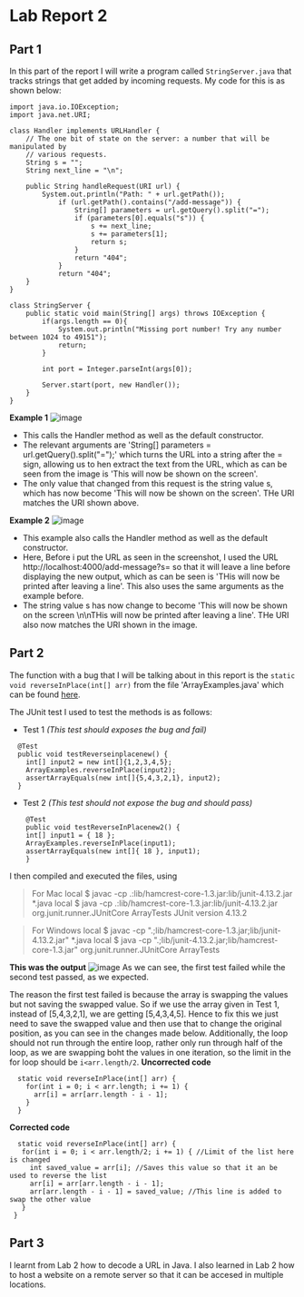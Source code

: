 # Lab Report 2

## Part 1
In this part of the report I will write a program called `StringServer.java` that tracks strings that get added by incoming requests. My code for this is as shown below:

```
import java.io.IOException;
import java.net.URI;

class Handler implements URLHandler {
    // The one bit of state on the server: a number that will be manipulated by
    // various requests.
    String s = "";
    String next_line = "\n";

    public String handleRequest(URI url) {
        System.out.println("Path: " + url.getPath());
            if (url.getPath().contains("/add-message")) {
                String[] parameters = url.getQuery().split("=");
                if (parameters[0].equals("s")) {
                    s += next_line;
                    s += parameters[1];
                    return s;
                }
                return "404";
            }
            return "404";
    }
}

class StringServer {
    public static void main(String[] args) throws IOException {
        if(args.length == 0){
            System.out.println("Missing port number! Try any number between 1024 to 49151");
            return;
        }

        int port = Integer.parseInt(args[0]);

        Server.start(port, new Handler());
    }
}
```

**Example 1**
![image](https://user-images.githubusercontent.com/122576180/215357136-1cb8333d-7a53-42a0-be88-75f51f877361.png)
* This calls the Handler method as well as the default constructor.
* The relevant arguments are 'String[] parameters = url.getQuery().split("=");' which turns the URL into a string after the = sign, allowing us to hen extract the text from the URL, which as can be seen from the image is 'This will now be shown on the screen'.
* The only value that changed from this request is the string value s, which has now become 'This will now be shown on the screen'. THe URI matches the URI shown above. 

**Example 2**
![image](https://user-images.githubusercontent.com/122576180/215362258-5ad07bb9-6ac9-4977-affe-c8ca50319e8f.png)
* This example also calls the Handler method as well as the default constructor. 
* Here, Before i put the URL as seen in the screenshot, I used the URL http://localhost:4000/add-message?s= so that it will leave a line before displaying the new output, which as can be seen is 'THis will now be printed after leaving a line'. This also uses the same arguments as the example before. 
* The string value s has now change to become 'This will now be shown on the screen \n\nTHis will now be printed after leaving a line'. THe URI also now matches the URI shown in the image. 


## Part 2
The function with a bug that I will be talking about in this report is the `static void reverseInPlace(int[] arr)` from the file 'ArrayExamples.java' which can be found [here](https://github.com/ucsd-cse15l-w23/lab3). 

The JUnit test I used to test the methods is as follows:

* Test 1 *(This test should exposes the bug and fail)*
```
  @Test
  public void testReverseinplacenew() {
    int[] input2 = new int[]{1,2,3,4,5};
    ArrayExamples.reverseInPlace(input2);
    assertArrayEquals(new int[]{5,4,3,2,1}, input2);
  }
```

* Test 2 *(This test should not expose the bug and should pass)*
```
	@Test 
	public void testReverseInPlacenew2() {
    int[] input1 = { 18 };
    ArrayExamples.reverseInPlace(input1);
    assertArrayEquals(new int[]{ 18 }, input1);
	}
```

I then compiled and executed the files, using
> For Mac
> local $ javac -cp .:lib/hamcrest-core-1.3.jar:lib/junit-4.13.2.jar *.java
> local $ java -cp .:lib/hamcrest-core-1.3.jar:lib/junit-4.13.2.jar org.junit.runner.JUnitCore ArrayTests
JUnit version 4.13.2

>For Windows
>local $ javac -cp ".;lib/hamcrest-core-1.3.jar;lib/junit-4.13.2.jar" *.java
>local $ java -cp ".;lib/junit-4.13.2.jar;lib/hamcrest-core-1.3.jar" org.junit.runner.JUnitCore ArrayTests

**This was the output**
![image](https://user-images.githubusercontent.com/122576180/214992289-c940bcda-2d72-46e5-8c73-e315f847728b.png)
As we can see, the first test failed while the second test passed, as we expected. 

The reason the first test failed is because the array is swapping the values but not saving the swapped value. So if we use the array given in Test 1, instead of [5,4,3,2,1], we are getting [5,4,3,4,5]. Hence to fix this we just need to save the swapped value and then use that to change the original position, as you can see in the changes made below. Additionally, the loop should not run through the entire loop, rather only run through half of the loop, as we are swapping boht the values in one iteration, so the limit in the for loop should be `i<arr.length/2`. 
**Uncorrected code**
```
  static void reverseInPlace(int[] arr) {
    for(int i = 0; i < arr.length; i += 1) {
      arr[i] = arr[arr.length - i - 1];
    }
  }
 ```
 
 **Corrected code**
 ```
   static void reverseInPlace(int[] arr) {
    for(int i = 0; i < arr.length/2; i += 1) { //Limit of the list here is changed
      int saved_value = arr[i]; //Saves this value so that it an be used to reverse the list
      arr[i] = arr[arr.length - i - 1];
      arr[arr.length - i - 1] = saved_value; //This line is added to swap the other value
    }
  }
  ```

## Part 3

I learnt from Lab 2 how to decode a URL in Java. I also learned in Lab 2 how to host a website on a remote server so that it can be accesed in multiple locations. 
